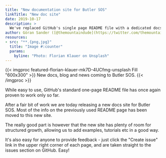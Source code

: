```yaml
---
title: "New documentation site for Butler SOS"
linkTitle: "New doc site"
date: 2019-10-17
description: >
  We've replaced GitHub's single page README file with a dedicated docs site.
author: Göran Sander ([@themountaindude](https://twitter.com/themountaindude))
resources:
- src: "**.{png,jpg}"
  title: "Image #:counter"
  params:
    byline: "Photo: Florian Klauer on Unsplash"
---
```



{{< imgproc featured-florian-klauer-mk7D-4UCfmg-unsplash Fill "600x300" >}}
New docs, blog and news coming to Butler SOS.
{{< /imgproc >}}


While easy to use, GitHub's standard one-page README file has once again proven to work only so far.  

After a fair bit of work we are today releasing a new docs site for Butler SOS.
Most of the info on the previously used README page has been moved to this new site.

The really good part is however that the new site has plenty of room for structured growth, allowing us to add examples, tutorials etc in a good way.

It's also easy for anyone to provide feedback - just click the "Create issue" link in the upper right corner of each page, and are taken straight to the issues section on GitHub. Easy!

